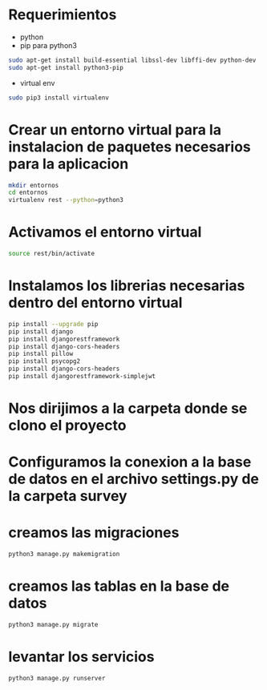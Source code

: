 # Requerimientos
* python
* pip para python3
```sh
sudo apt-get install build-essential libssl-dev libffi-dev python-dev
sudo apt-get install python3-pip
```
* virtual env
```sh
sudo pip3 install virtualenv
```
# Crear un entorno virtual para la instalacion de paquetes necesarios para la aplicacion
```sh
mkdir entornos
cd entornos
virtualenv rest --python=python3
```
# Activamos el entorno virtual
```sh
source rest/bin/activate
```
# Instalamos los librerias necesarias dentro del entorno virtual
```sh
pip install --upgrade pip
pip install django
pip install djangorestframework
pip install django-cors-headers
pip install pillow
pip install psycopg2
pip install django-cors-headers
pip install djangorestframework-simplejwt

```
# Nos dirijimos a la carpeta donde se clono el proyecto
# Configuramos la conexion a la base de datos en el archivo settings.py de la carpeta survey
# creamos las migraciones
```sh
python3 manage.py makemigration
```
# creamos las tablas en la base de datos
```sh
python3 manage.py migrate
```
# levantar los servicios
```sh
python3 manage.py runserver
```
